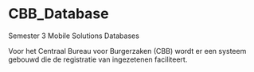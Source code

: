 # CBB_Database
Semester 3 Mobile Solutions Databases

Voor het Centraal Bureau voor Burgerzaken (CBB) wordt er een systeem gebouwd die de registratie van ingezetenen faciliteert. 
